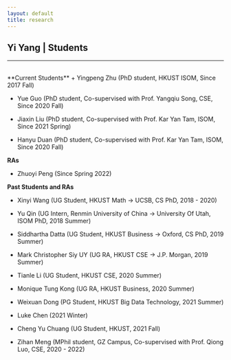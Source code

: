 ```yaml
---
layout: default
title: research
---
```


## Yi Yang | Students

* * *
<br>
**Current Students**
+ Yingpeng Zhu (PhD student, HKUST ISOM, Since 2017 Fall)

+ Yue Guo (PhD student, Co-supervised with Prof. Yangqiu Song, CSE, Since 2020 Fall)

+ Jiaxin Liu (PhD student, Co-supervised with Prof. Kar Yan Tam, ISOM, Since 2021 Spring)
  
+ Hanyu Duan (PhD student, Co-supervised with Prof. Kar Yan Tam, ISOM, Since 2020 Fall)

**RAs**
+ Zhuoyi Peng (Since Spring 2022)


**Past Students and RAs** 
+ Xinyi Wang (UG Student, HKUST Math -> UCSB, CS PhD, 2018 - 2020)

+ Yu Qin (UG Intern, Renmin University of China -> University Of Utah, ISOM PhD, 2018 Summer)

+ Siddhartha Datta (UG Student, HKUST Business -> Oxford, CS PhD, 2019 Summer)

+ Mark Christopher Siy UY (UG RA, HKUST CSE -> J.P. Morgan, 2019 Summer)

+ Tianle Li (UG Student, HKUST CSE, 2020 Summer)

+ Monique Tung Kong (UG RA, HKUST Business, 2020 Summer) 

+ Weixuan Dong (PG Student, HKUST Big Data Technology, 2021 Summer)

+ Luke Chen (2021 Winter)

+ Cheng Yu Chuang (UG Student, HKUST, 2021 Fall)

+ Zihan Meng (MPhil student, GZ Campus, Co-supervised with Prof. Qiong Luo, CSE, 2020 - 2022)


